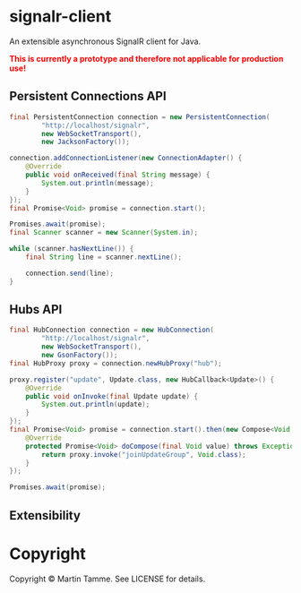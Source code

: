 # signalr-client

An extensible asynchronous SignalR client for Java.

<span style="color:red">**This is currently a prototype and therefore not applicable for production use!**</span>

## Persistent Connections API

```java
final PersistentConnection connection = new PersistentConnection(
        "http://localhost/signalr",
        new WebSocketTransport(),
        new JacksonFactory());

connection.addConnectionListener(new ConnectionAdapter() {
    @Override
    public void onReceived(final String message) {
        System.out.println(message);
    }
});
final Promise<Void> promise = connection.start();

Promises.await(promise);
final Scanner scanner = new Scanner(System.in);

while (scanner.hasNextLine()) {
    final String line = scanner.nextLine();

    connection.send(line);
}
```

## Hubs API

```java
final HubConnection connection = new HubConnection(
        "http://localhost/signalr",
        new WebSocketTransport(),
        new GsonFactory());
final HubProxy proxy = connection.newHubProxy("hub");

proxy.register("update", Update.class, new HubCallback<Update>() {
    @Override
    public void onInvoke(final Update update) {
        System.out.println(update);
    }
});
final Promise<Void> promise = connection.start().then(new Compose<Void, Void>() {
    @Override
    protected Promise<Void> doCompose(final Void value) throws Exception {
        return proxy.invoke("joinUpdateGroup", Void.class);
    }
});

Promises.await(promise);
```

## Extensibility

# Copyright

Copyright © Martin Tamme. See LICENSE for details.
